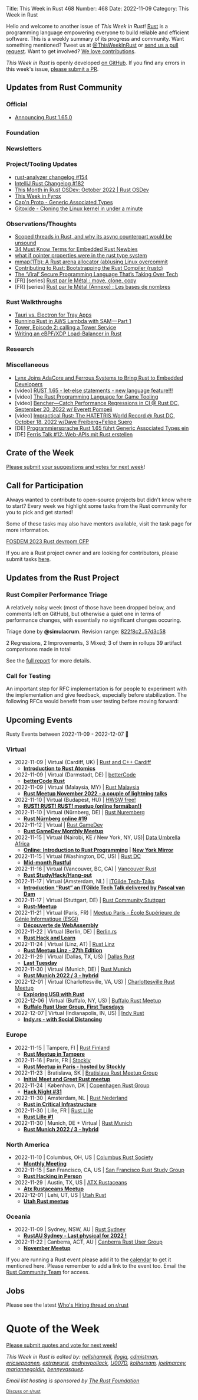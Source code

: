 Title: This Week in Rust 468
Number: 468
Date: 2022-11-09
Category: This Week in Rust

Hello and welcome to another issue of *This Week in Rust*!
[Rust](https://www.rust-lang.org/) is a programming language empowering everyone to build reliable and efficient software.
This is a weekly summary of its progress and community.
Want something mentioned? Tweet us at [@ThisWeekInRust](https://twitter.com/ThisWeekInRust) or [send us a pull request](https://github.com/rust-lang/this-week-in-rust).
Want to get involved? [We love contributions](https://github.com/rust-lang/rust/blob/master/CONTRIBUTING.md).

*This Week in Rust* is openly developed [on GitHub](https://github.com/rust-lang/this-week-in-rust).
If you find any errors in this week's issue, [please submit a PR](https://github.com/rust-lang/this-week-in-rust/pulls).

## Updates from Rust Community

<!--

Dear community contributors:
Please read README.md for guidance on submissions.
Each submitted link should be of the form:

* [Title of the Linked Page](https://example.com/my_article)

If you don't know which category to use, feel free to submit a PR anyway
and just ask the editors to select the category.

-->

### Official
* [Announcing Rust 1.65.0](https://blog.rust-lang.org/2022/11/03/Rust-1.65.0.html)

### Foundation

### Newsletters

### Project/Tooling Updates
* [rust-analyzer changelog #154](https://rust-analyzer.github.io/thisweek/2022/11/07/changelog-154.html)
* [IntelliJ Rust Changelog #182](https://intellij-rust.github.io/2022/11/07/changelog-182.html)
* [This Month in Rust OSDev: October 2022 | Rust OSDev](https://rust-osdev.com/this-month/2022-10/)
* [This Week in Fyrox](https://fyrox.rs/blog/post/twif/)
* [Cap'n Proto - Generic Associated Types](https://dwrensha.github.io/capnproto-rust/2022/11/03/0.15-release.html)
* [Gitoxide - Cloning the Linux kernel in under a minute](https://github.com/Byron/gitoxide/discussions/579)

### Observations/Thoughts
* [Scoped threads in Rust, and why its async counterpart would be unsound](https://wishawa.github.io/posts/thread-scoped-async/)
* [34 Must Know Terms for Embedded Rust Newbies](https://apollolabsblog.hashnode.dev/34-must-know-terms-for-embedded-rust-newbies)
* [what if pointer properties were in the rust type system](https://cohost.org/myrrlyn/post/197200-what-if-pointer-prop)
* [mmap(1Tb): A Rust arena allocator (ab)using Linux overcommit](https://vgel.me/posts/mmap-arena-alloc/)
* [Contributing to Rust: Bootstrapping the Rust Compiler (rustc)](https://www.youtube.com/watch?v=oG-JshUmkuA)
* [The ‘Viral’ Secure Programming Language That’s Taking Over Tech](https://www.wired.com/story/rust-secure-programming-language-memory-safe/)
* [FR] [series] [Rust par le Métal : move, clone, copy](https://lafor.ge/rust/move/)
* [FR] [series] [Rust par le Métal (Annexe) : Les bases de nombres](https://lafor.ge/rust/annex_bases/)

### Rust Walkthroughs
* [Tauri vs. Electron for Tray Apps](https://betterprogramming.pub/tauri-vs-electron-for-tray-apps-ed15974f35ce)
* [Running Rust in AWS Lambda with SAM — Part 1](https://medium.com/@shyamsundarb/running-rust-in-aws-lambda-with-sam-part-1-2b7a6963a2ef)
* [Tower, Episode 2: calling a Tower Service ](https://heikoseeberger.de/2022/10/23/2022-10-23-tower-2/)
* [Writing an eBPF/XDP Load-Balancer in Rust](https://konghq.com/blog/writing-an-ebpf-xdp-load-balancer-in-rust)

### Research

### Miscellaneous
* [Lynx Joins AdaCore and Ferrous Systems to Bring Rust to Embedded Developers](https://www.lynx.com/press-releases/rust-compiler-support)
* [video] [RUST 1.65 - let-else statements - new language feature!!!](https://www.youtube.com/watch?v=U-5_bumwH9w)
* [video] [The Rust Programming Language for Game Tooling](https://www.youtube.com/watch?v=GtRo-eF8-TE)
* [video] [Bencher—Catch Performance Regressions in CI @ Rust DC, September 20, 2022 w/ Everett Pompeii](https://www.youtube.com/watch?v=Xw9loUatF7k)
* [video] [Impractical Rust: The HATETRIS World Record @ Rust DC, October 18, 2022 w/Dave Freiberg+Felipe Suero](https://www.youtube.com/watch?v=UgQUvD9gyMk)
* [DE] [Programmiersprache Rust 1.65 führt Generic Associated Types ein](https://www.heise.de/news/Programmiersprache-Rust-1-65-fuehrt-Generic-Associated-Types-ein-7329903.html)
* [DE] [Ferris Talk #12: Web-APIs mit Rust erstellen](https://www.heise.de/hintergrund/Ferris-Talk-12-Web-APIs-mit-Rust-erstellen-7321340.html)

## Crate of the Week

<!-- COTW goes here -->

[Please submit your suggestions and votes for next week][submit_crate]!

[submit_crate]: https://users.rust-lang.org/t/crate-of-the-week/2704

## Call for Participation

Always wanted to contribute to open-source projects but didn't know where to start?
Every week we highlight some tasks from the Rust community for you to pick and get started!

Some of these tasks may also have mentors available, visit the task page for more information.

<!-- CFPs go here, use this format: * [project name - title of issue](link to issue) -->
[FOSDEM 2023 Rust devroom CFP](https://rust-fosdem.github.io)
<!-- * [ - ]() -->

If you are a Rust project owner and are looking for contributors, please submit tasks [here][guidelines].

[guidelines]: https://users.rust-lang.org/t/twir-call-for-participation/4821

## Updates from the Rust Project

<!-- Rust updates go here -->

### Rust Compiler Performance Triage

A relatively noisy week (most of those have been dropped below, and comments
left on GitHub), but otherwise a quiet one in terms of performance changes,
with essentially no significant changes occuring.

Triage done by **@simulacrum**.
Revision range: [822f8c2..57d3c58](https://perf.rust-lang.org/?start=822f8c22f540b12f296d844ad5bf39aaa47bfeb4&end=57d3c58ed6e0faf89a62411f96c000ffc9fd3937&absolute=false&stat=instructions%3Au)

2 Regressions, 2 Improvements, 3 Mixed; 3 of them in rollups
39 artifact comparisons made in total

See the [full report](https://github.com/rust-lang/rustc-perf/blob/master/triage/2022-11-08.md) for more details.

### Call for Testing

An important step for RFC implementation is for people to experiment with the
implementation and give feedback, especially before stabilization.  The following
RFCs would benefit from user testing before moving forward:

<!-- Pre-Stabilization RFCs go here -->

<!-- RFC and FCP sections go here -->

## Upcoming Events

Rusty Events between 2022-11-09 - 2022-12-07 🦀

### Virtual

* 2022-11-09 | Virtual (Cardiff, UK) | [Rust and C++ Cardiff](https://www.meetup.com/rust-and-c-plus-plus-in-cardiff/)
    * [**Introduction to Rust Atomics**](https://www.meetup.com/rust-and-c-plus-plus-in-cardiff/events/289052285/)
* 2022-11-09 | Virtual (Darmstadt, DE) | [betterCode](https://www.bettercode.eu/)
    * [**betterCode Rust**](https://rust.bettercode.eu/)
* 2022-11-09 | Virtual (Malaysia, MY) | [Rust Malaysia](https://forms.gle/zWXcMDAnnibiL4ni9)
    * [**Rust Meetup November 2022 - a couple of lightning talks**](https://discord.gg/9Xj8H2EXTD)
* 2022-11-10 | Virtual (Budapest, HU) | [HWSW free!](https://www.meetup.com/hwswfree/)
    * [**RUST! RUST! RUST! meetup (online formában!)**](https://www.meetup.com/hwswfree/events/289044458/)
* 2022-11-10 | Virtual (Nürnberg, DE) | [Rust Nuremberg](https://www.meetup.com/rust-noris/)
    * [**Rust Nürnberg online #19**](https://www.meetup.com/rust-noris/events/hlvbvsydcpbnb/)
* 2022-11-12 | Virtual | [Rust GameDev](https://gamedev.rs/)
    * [**Rust GameDev Monthly Meetup**](https://www.google.com/url?q=https%3A%2F%2Fdiscord.gg%2FyNtPTb2&sa=D&ust=1666661760000000&usg=AOvVaw13uHY9m-8bJJwgeP58VS8l)
* 2022-11-15 | Virtual (Nairobi, KE / New York, NY, US)| [Data Umbrella Africa](https://www.meetup.com/data-umbrella-africa2/)
    * [**Online: Introduction to Rust Programming**](https://www.meetup.com/data-umbrella-africa2/events/289308825/) | [**New York Mirror**](https://www.meetup.com/data-umbrella/events/289308172/)
* 2022-11-15 | Virtual (Washington, DC, US) | [Rust DC](https://www.meetup.com/rustdc//)
    * [**Mid-month Rustful**](https://www.meetup.com/rustdc/events/289015883/)
* 2022-11-16 | Virtual (Vancouver, BC, CA) | [Vancouver Rust](https://www.meetup.com/vancouver-rust)
    * [**Rust Study/Hack/Hang-out**](https://www.meetup.com/vancouver-rust/events/tqvhxsydcpbvb/)
* 2022-11-17 | Virtual (Amsterdam, NL) | [ITGilde Tech-Talks](https://www.meetup.com/itgilde-cooperatie-amsterdam-unix-linux-meetups)
    * [**Introduction “Rust” an ITGilde Tech Talk delivered by Pascal van Dam**](https://www.meetup.com/itgilde-cooperatie-amsterdam-unix-linux-meetups/events/289167373/)
* 2022-11-17 | Virtual (Stuttgart, DE) | [Rust Community Stuttgart](https://www.meetup.com/Rust-Community-Stuttgart/)
    * [**Rust-Meetup**](https://www.meetup.com/rust-community-stuttgart/events/qtvtvsydcpbwb/)
* 2022-11-21 | Virtual (Paris, FR) | [Meetup Paris - École Supérieure de Génie Informatique (ESGI)](https://www.meetup.com/meetup-paris-ecole-superieur-du-genie-informatique)
    * [**Découverte de WebAssembly**](https://www.meetup.com/meetup-paris-ecole-superieur-du-genie-informatique/events/289112753/)
* 2022-11-22 | Virtual (Berlin, DE) | [Berlin.rs](https://berline.rs/)
    * [**Rust Hack and Learn**](https://berline.rs/2022/11/22/rust-hack-and-learn.html)
* 2022-11-24 | Virtual (Linz, AT) | [Rust Linz](https://www.meetup.com/rust-linz/)
    * [**Rust Meetup Linz - 27th Edition**](https://www.meetup.com/rust-linz/events/289251460/)
* 2022-11-29 | Virtual (Dallas, TX, US) | [Dallas Rust](https://www.meetup.com/Dallas-Rust/)
    * [**Last Tuesday**](https://www.meetup.com/dallas-rust/events/qndgwsydcpbmc/)
* 2022-11-30 | Virtual (Munich, DE) | [Rust Munich](https://www.meetup.com/rust-munich/)
    * [**Rust Munich 2022 / 3 - hybrid**](https://www.meetup.com/rust-munich/events/289065390/)
* 2022-12-01 | Virtual (Charlottesville, VA, US) | [Charlottesville Rust Meetup](https://www.meetup.com/charlottesville-rust-meetup/)
    * [**Exploring USB with Rust**](https://www.meetup.com/charlottesville-rust-meetup/events/289563986/)
* 2022-12-06 | Virtual (Buffalo, NY, US) | [Buffalo Rust Meetup](https://www.meetup.com/buffalo-rust-meetup/)
    * [**Buffalo Rust User Group, First Tuesdays**](https://www.meetup.com/buffalo-rust-meetup/events/hlgvxsydcqbjb/)
* 2022-12-07 | Virtual (Indianapolis, IN, US) | [Indy Rust](https://www.meetup.com/indyrs/)
    * [**Indy.rs - with Social Distancing**](https://www.meetup.com/indyrs/events/287027660/)

### Europe

* 2022-11-15 | Tampere, FI | [Rust Finland](https://www.rust-finland.org/)
    * [**Rust Meetup in Tampere**](https://www.lyyti.fi/reg/Finland_Rustlang_Group_meetup_2564)
* 2022-11-16 | Paris, FR | [Stockly](https://www.eventbrite.fr/o/stockly-42274765293)
    * [**Rust Meetup in Paris - hosted by Stockly**](https://www.eventbrite.fr/e/rust-meetup-in-paris-hosted-by-stockly-tickets-444152621447?aff=ebdssbdestsearch)
* 2022-11-23 | Bratislava, SK | [Bratislava Rust Meetup Group](https://www.meetup.com/bratislava-rust-meetup-group/)
    * [**Initial Meet and Greet Rust meetup**](https://www.meetup.com/bratislava-rust-meetup-group/events/289028178/)
* 2022-11-24 | København, DK | [Copenhagen Rust Group](https://cph.rs/)
    * [**Hack Night #31**](https://www.meetup.com/copenhagen-rust-meetup-group/events/288179132/)
* 2022-11-30 | Amsterdam, NL | [Rust Nederland](https://www.meetup.com/rust-nederland/)
    * [**Rust in Critical Infrastructure**](https://www.meetup.com/rust-nederland/events/289204146/)
* 2022-11-30 | Lille, FR | [Rust Lille](https://www.meetup.com/meetup-group-zgphbyet)
    * [**Rust Lille #1**](https://www.meetup.com/meetup-group-zgphbyet/events/289620614/)
* 2022-11-30 | Munich, DE + Virtual | [Rust Munich](https://www.meetup.com/rust-munich/)
    * [**Rust Munich 2022 / 3 - hybrid**](https://www.meetup.com/rust-munich/events/289065390/)

### North America

* 2022-11-10 | Columbus, OH, US | [Columbus Rust Society](https://www.meetup.com/columbus-rs/events/)
    * [**Monthly Meeting**](https://www.meetup.com/columbus-rs/events/dpkhgrydcpbnb/)
* 2022-11-15 | San Francisco, CA, US | [San Francisco Rust Study Group](https://www.meetup.com/san-francisco-rust-study-group/)
    * [**Rust Hacking in Person**](https://www.meetup.com/san-francisco-rust-study-group/events/wjkjssydcpbtb/)
* 2022-11-29 | Austin, TX, US | [ATX Rustaceans](https://www.meetup.com/atx-rustaceans/)
    * [**Atx Rustaceans Meetup**](https://www.meetup.com/atx-rustaceans/events/289594614/)
* 2022-12-01 | Lehi, UT, US | [Utah Rust](https://www.meetup.com/utah-rust/)
    * [**Utah Rust meetup**](https://www.meetup.com/utah-rust/events/dsbpxsydcpbgc/)

### Oceania

* 2022-11-09 | Sydney, NSW, AU | [Rust Sydney](https://www.meetup.com/rust-sydney/)
    * [**RustAU Sydney - Last physical for 2022 !**](https://www.meetup.com/rust-sydney/events/289061840/)
* 2022-11-22 | Canberra, ACT, AU | [Canberra Rust User Group](https://www.meetup.com/rust-canberra/)
    * [**November Meetup**](https://www.meetup.com/rust-canberra/events/288615873/)

If you are running a Rust event please add it to the [calendar] to get
it mentioned here. Please remember to add a link to the event too.
Email the [Rust Community Team][community] for access.

[calendar]: https://www.google.com/calendar/embed?src=apd9vmbc22egenmtu5l6c5jbfc%40group.calendar.google.com
[community]: mailto:community-team@rust-lang.org


<!--

Rust Jobs:

TWiR has stopped featuring individual job postings. You can read more about this change here:

https://github.com/rust-lang/this-week-in-rust/issues/3412

-->

## Jobs

Please see the latest [Who's Hiring thread on r/rust](INSERT_LINK_HERE)

# Quote of the Week

<!-- QOTW goes here -->

[Please submit quotes and vote for next week!](https://users.rust-lang.org/t/twir-quote-of-the-week/328)

*This Week in Rust is edited by: [nellshamrell](https://github.com/nellshamrell), [llogiq](https://github.com/llogiq), [cdmistman](https://github.com/cdmistman), [ericseppanen](https://github.com/ericseppanen), [extrawurst](https://github.com/extrawurst), [andrewpollack](https://github.com/andrewpollack), [U007D](https://github.com/U007D), [kolharsam](https://github.com/kolharsam), [joelmarcey](https://github.com/joelmarcey), [mariannegoldin](https://github.com/mariannegoldin), [bennyvasquez](https://github.com/bennyvasquez).*

*Email list hosting is sponsored by [The Rust Foundation](https://foundation.rust-lang.org/)*

<small>[Discuss on r/rust](REDDIT_LINK_HERE)</small>
